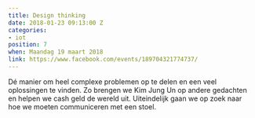 ```yaml
---
title: Design thinking
date: 2018-01-23 09:13:00 Z
categories:
- iot
position: 7
when: Maandag 19 maart 2018
link: https://www.facebook.com/events/189704321774737/
---
```


Dé manier om heel complexe problemen op te delen en een veel oplossingen te vinden. Zo brengen we Kim Jung Un op andere gedachten en helpen we cash geld de wereld uit. Uiteindelijk gaan we op zoek naar hoe we moeten communiceren met een stoel.
